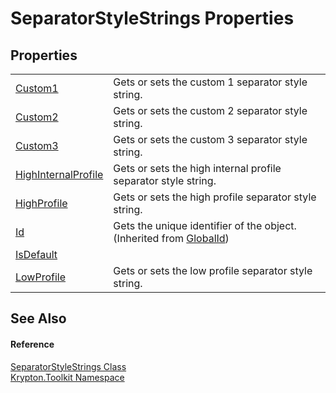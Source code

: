 # SeparatorStyleStrings Properties




## Properties
<table>
<tr>
<td><a href="6ec9c1e1-89ec-004f-a512-4dda4459bcaa.md">Custom1</a></td>
<td>Gets or sets the custom 1 separator style string.</td></tr>
<tr>
<td><a href="54703c1f-d8ce-453b-92f6-a447fcd789e6.md">Custom2</a></td>
<td>Gets or sets the custom 2 separator style string.</td></tr>
<tr>
<td><a href="4e93bd33-e316-45f2-f587-3ed6872a2b34.md">Custom3</a></td>
<td>Gets or sets the custom 3 separator style string.</td></tr>
<tr>
<td><a href="787c7dfa-9f4e-cf0a-0c1a-f43afef0d7d5.md">HighInternalProfile</a></td>
<td>Gets or sets the high internal profile separator style string.</td></tr>
<tr>
<td><a href="45ab32a7-d8a9-074b-b25f-6078733eb5e9.md">HighProfile</a></td>
<td>Gets or sets the high profile separator style string.</td></tr>
<tr>
<td><a href="71a6846f-bfb6-fb58-b361-6b43ae0583a8.md">Id</a></td>
<td>Gets the unique identifier of the object.<br />(Inherited from <a href="9ef2ca3a-e03e-8927-105a-2f9a6fbdf849.md">GlobalId</a>)</td></tr>
<tr>
<td><a href="b6ff7ce7-5bf4-4181-b5f7-29d8eb2133fc.md">IsDefault</a></td>
<td> </td></tr>
<tr>
<td><a href="0c09a813-9bde-289e-06b7-03b02eaa3f37.md">LowProfile</a></td>
<td>Gets or sets the low profile separator style string.</td></tr>
</table>

## See Also


#### Reference
<a href="9af6af42-7864-e9dc-4885-f2e2d6356652.md">SeparatorStyleStrings Class</a>  
<a href="79d2eac2-21f4-54ff-7552-b20c33c30600.md">Krypton.Toolkit Namespace</a>  
